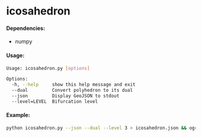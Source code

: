 # icosahedron

#### Dependencies:

* numpy

#### Usage:
```bash
Usage: icosahedron.py [options]

Options:
  -h, --help     show this help message and exit
  --dual         Convert polyhedron to its dual
  --json         Display GeoJSON to stdout
  --level=LEVEL  Bifurcation level
```

#### Example:
```bash
python icosahedron.py --json --dual --level 3 > icosahedron.json && ogr2ogr -f PostgreSQL PG:"user=root password=secret" -overwrite -nln icosahedron icosahedron.json
```
